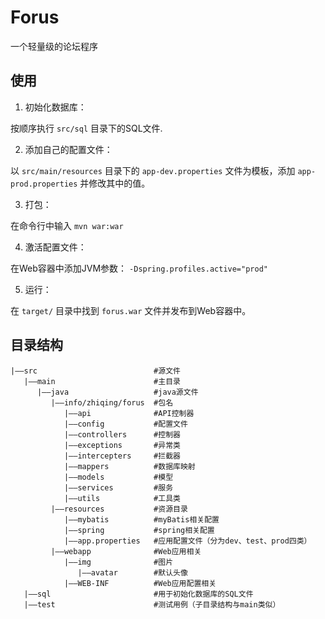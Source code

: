 # Forus
一个轻量级的论坛程序

## 使用

1. 初始化数据库： 

按顺序执行 `src/sql` 目录下的SQL文件.

2. 添加自己的配置文件： 

以 `src/main/resources` 目录下的 `app-dev.properties` 文件为模板，添加 `app-prod.properties` 并修改其中的值。

3. 打包：

在命令行中输入 `mvn war:war`

4. 激活配置文件：

在Web容器中添加JVM参数： `-Dspring.profiles.active="prod"`

5. 运行：

在 `target/` 目录中找到 `forus.war` 文件并发布到Web容器中。

## 目录结构

```
|——src                          #源文件
   |——main                      #主目录
      |——java                   #java源文件
         |——info/zhiqing/forus  #包名
            |——api              #API控制器
            |——config           #配置文件
            |——controllers      #控制器
            |——exceptions       #异常类
            |——intercepters     #拦截器
            |——mappers          #数据库映射
            |——models           #模型
            |——services         #服务
            |——utils            #工具类
         |——resources           #资源目录
            |——mybatis          #myBatis相关配置
            |——spring           #spring相关配置
            |——app.properties   #应用配置文件（分为dev、test、prod四类）
         |——webapp              #Web应用相关
            |——img              #图片
               |——avatar        #默认头像
            |——WEB-INF          #Web应用配置相关
   |——sql                       #用于初始化数据库的SQL文件
   |——test                      #测试用例（子目录结构与main类似）
```

